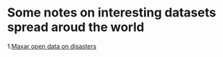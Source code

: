 # Some notes on interesting datasets spread aroud the world

1.[Maxar open data on disasters](https://www.maxar.com/open-data)
